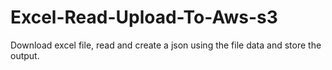 # Excel-Read-Upload-To-Aws-s3
Download excel file, read and create a json using the file data and store the output.
